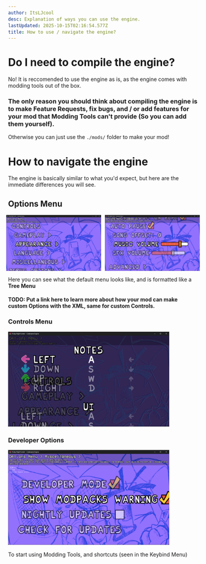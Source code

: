 ```yaml
---
author: ItsLJcool
desc: Explanation of ways you can use the engine.
lastUpdated: 2025-10-15T02:16:54.577Z
title: How to use / navigate the engine?
---
```


<h1 id="do-i-compile" sidebar="Compiling??">Do I need to compile the engine?</h1>
No! It is reccomended to use the engine as is, as the engine comes with modding tools out of the box.

### The only reason you should think about compiling the engine is to make Feature Requests, fix bugs, and / or add features for your mod that Modding Tools can't provide (So you can add them yourself).
Otherwise you can just use the `./mods/` folder to make your mod!

<h1 id="navigate" sidebar="How to navigate the engine">How to navigate the engine</h1>
The engine is basically similar to what you'd expect, but here are the immediate differences you will see.

## Options Menu
<div style="display: flex; justify-content: center; gap: 10px;">
    <img src="./Options Menu.png" alt="Options Menu" style="width:50%;">
    <img src="./Options - Gameplay.png" alt="Gameplay Menu" style="width:50%;">
</div>

Here you can see what the default menu looks like, and is formatted like a **Tree Menu**
#### TODO: Put a link here to learn more about how your mod can make custom Options with the XML, same for custom Controls.

### Controls Menu
<img src="./Options - Controls.png" alt="Control Options Substate" style="width:85%;">

### Developer Options
<img src="./Developer Options.png" alt="Developer Options" style="width:85%;">

To start using Modding Tools, and shortcuts (seen in the Keybind Menu)